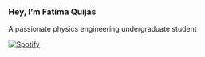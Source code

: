 ### Hey, I’m Fátima Quijas
A passionate physics engineering undergraduate student

[![Spotify](.vercel.app/api/spotify)](https://open.spotify.com/user/fatisqes.2)


<!---
- 👀 I’m interested in ...
- 🌱 I’m currently learning ...
- 💞️ I’m looking to collaborate on ...
- 📫 How to reach me ...
A passionate 3rd-year physics engineering undergraduate student

fatimqe1/fatimqe1 is a ✨ special ✨ repository because its `README.md` (this file) appears on your GitHub profile.


[<img src="https://spotify-play-mu-fatimqe1.vercel.app/api/spotify-playing" alt="codeSTACKr Spotify Playing" width="350" />]
--->
